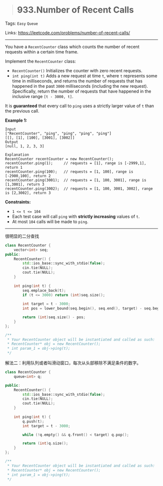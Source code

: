 > # 933.Number of Recent Calls

Tags: `Easy` `Queue`

Links: https://leetcode.com/problems/number-of-recent-calls/

------

You have a `RecentCounter` class which counts the number of recent requests within a certain time frame.

Implement the `RecentCounter` class:

- `RecentCounter()` Initializes the counter with zero recent requests.
- `int ping(int t)` Adds a new request at time `t`, where `t` represents some time in milliseconds, and returns the number of requests that has happened in the past `3000` milliseconds (including the new request). Specifically, return the number of requests that have happened in the inclusive range `[t - 3000, t]`.

It is **guaranteed** that every call to `ping` uses a strictly larger value of `t` than the previous call.

**Example 1:**

```
Input
["RecentCounter", "ping", "ping", "ping", "ping"]
[[], [1], [100], [3001], [3002]]
Output
[null, 1, 2, 3, 3]

Explanation
RecentCounter recentCounter = new RecentCounter();
recentCounter.ping(1);     // requests = [1], range is [-2999,1], return 1
recentCounter.ping(100);   // requests = [1, 100], range is [-2900,100], return 2
recentCounter.ping(3001);  // requests = [1, 100, 3001], range is [1,3001], return 3
recentCounter.ping(3002);  // requests = [1, 100, 3001, 3002], range is [2,3002], return 3
```

**Constraints:**

- `1 <= t <= 104`
- Each test case will call `ping` with **strictly increasing** values of `t`.
- At most `104` calls will be made to `ping`.

-------

很明显的二分查找

```c++
class RecentCounter {
	vector<int> seq;
public:
    RecentCounter() {
        std::ios_base::sync_with_stdio(false);
        cin.tie(NULL);
        cout.tie(NULL);
    }
    
    int ping(int t) {
        seq.emplace_back(t);
        if (t <= 3000) return (int)seq.size();
        
        int target = t - 3000;
        int pos = lower_bound(seq.begin(), seq.end(), target) - seq.begin();

        return (int)seq.size() - pos;
    }
};

/**
 * Your RecentCounter object will be instantiated and called as such:
 * RecentCounter* obj = new RecentCounter();
 * int param_1 = obj->ping(t);
 */
```

解法二：利用队列或者叫滑动窗口，每次从头部移除不满足条件的数字。

```c++
class RecentCounter {
	queue<int> q;

public:
    RecentCounter() {
    	std::ios_base::sync_with_stdio(false);
    	cin.tie(NULL);
    	cout.tie(NULL);
    }
    
    int ping(int t) {
    	q.push(t);
    	int target = t - 3000;

    	while (!q.empty() && q.front() < target) q.pop();

    	return (int)q.size();
    }
};

/**
 * Your RecentCounter object will be instantiated and called as such:
 * RecentCounter* obj = new RecentCounter();
 * int param_1 = obj->ping(t);
 */
```



